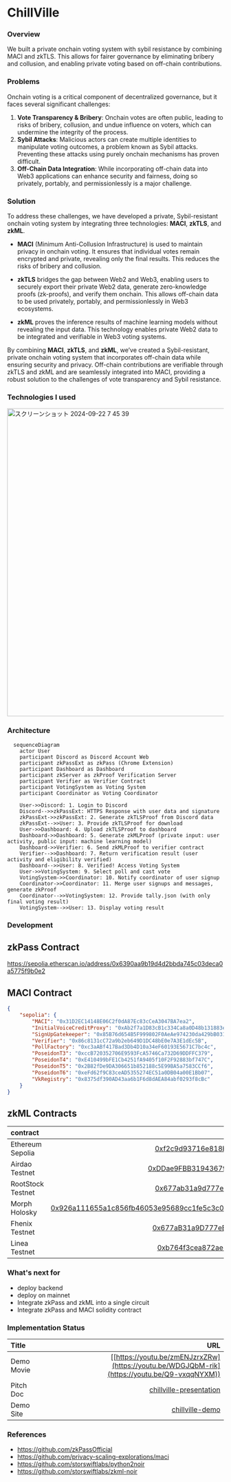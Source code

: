 # ChillVille

### Overview
We built a private onchain voting system with sybil resistance by combining MACI and zkTLS. This allows for fairer governance by eliminating bribery and collusion, and enabling private voting based on off-chain contributions.

### Problems

Onchain voting is a critical component of decentralized governance, but it faces several significant challenges:

1. **Vote Transparency & Bribery**: Onchain votes are often public, leading to risks of bribery, collusion, and undue influence on voters, which can undermine the integrity of the process.
2. **Sybil Attacks**: Malicious actors can create multiple identities to manipulate voting outcomes, a problem known as Sybil attacks. Preventing these attacks using purely onchain mechanisms has proven difficult.
3. **Off-Chain Data Integration**: While incorporating off-chain data into Web3 applications can enhance security and fairness, doing so privately, portably, and permissionlessly is a major challenge.

### Solution

To address these challenges, we have developed a private, Sybil-resistant onchain voting system by integrating three technologies: **MACI**, **zkTLS**, and **zkML**.

- **MACI** (Minimum Anti-Collusion Infrastructure) is used to maintain privacy in onchain voting. It ensures that individual votes remain encrypted and private, revealing only the final results. This reduces the risks of bribery and collusion.
  
- **zkTLS** bridges the gap between Web2 and Web3, enabling users to securely export their private Web2 data, generate zero-knowledge proofs (zk-proofs), and verify them onchain. This allows off-chain data to be used privately, portably, and permissionlessly in Web3 ecosystems.
  
- **zkML** proves the inference results of machine learning models without revealing the input data. This technology enables private Web2 data to be integrated and verifiable in Web3 voting systems.

By combining **MACI**, **zkTLS**, and **zkML**, we’ve created a Sybil-resistant, private onchain voting system that incorporates off-chain data while ensuring security and privacy. Off-chain contributions are verifiable through zkTLS and zkML and are seamlessly integrated into MACI, providing a robust solution to the challenges of vote transparency and Sybil resistance.

### Technologies I used
<img width="715" alt="スクリーンショット 2024-09-22 7 45 39" src="https://github.com/user-attachments/assets/e3b7ae77-7383-48e7-b800-539ee10868be">

### Architecture
```mermaid
  sequenceDiagram
    actor User
    participant Discord as Discord Account Web
    participant zkPassExt as zkPass (Chrome Extension)
    participant Dashboard as Dashboard
    participant zkServer as zkProof Verification Server
    participant Verifier as Verifier Contract
    participant VotingSystem as Voting System
    participant Coordinator as Voting Coordinator

    User->>Discord: 1. Login to Discord
    Discord-->>zkPassExt: HTTPS Response with user data and signature
    zkPassExt->>zkPassExt: 2. Generate zkTLSProof from Discord data
    zkPassExt-->>User: 3. Provide zkTLSProof for download
    User->>Dashboard: 4. Upload zkTLSProof to dashboard
    Dashboard->>Dashboard: 5. Generate zkMLProof (private input: user activity, public input: machine learning model)
    Dashboard->>Verifier: 6. Send zkMLProof to verifier contract
    Verifier-->>Dashboard: 7. Return verification result (user activity and eligibility verified)
    Dashboard-->>User: 8. Verified! Access Voting System
    User->>VotingSystem: 9. Select poll and cast vote
    VotingSystem->>Coordinator: 10. Notify coordinator of user signup
    Coordinator->>Coordinator: 11. Merge user signups and messages, generate zkProof
    Coordinator-->>VotingSystem: 12. Provide tally.json (with only final voting result)
    VotingSystem-->>User: 13. Display voting result
```

### Development


## zkPass Contract
https://sepolia.etherscan.io/address/0x6390aa9b19d4d2bbda745c03deca0a5775f9b0e2

## MACI Contract
```json
{
    "sepolia": {
        "MACI": "0x31D2EC14148E06C2f0dA87Ec83cCeA3047BA7ea2",
        "InitialVoiceCreditProxy": "0xAb2f7a1D83cB1c334Ca8a0D48b131883e2948fb6",
        "SignUpGatekeeper": "0x85B76d654B5F999802F0AeAe974230da429bB031",
        "Verifier": "0x86c8131cC72a9b2eb649D1DC48bE0e7A3E1dEc5B",
        "PollFactory": "0xc3aABf417Bad3Db4D10a34eF60193E5671C7bc4c",
        "PoseidonT3": "0xccB720352706E9593FcA5746Ca732D69DDFFC379",
        "PoseidonT4": "0xE410499bFE1Cb4251fA9405f10F2F92883bf747C",
        "PoseidonT5": "0x2B82fDe9DA306651b852188c5E99BA5a7583CCf6",
        "PoseidonT6": "0xeFd62f9C83ceAD5355274EC51a0DB04a00E1Bb07",
        "VkRegistry": "0x8375df390AD43aa6b1F6d8dAEA84abf0293f8cBc"
    }
}
```

## zkML Contracts

| contract                   |                                                                                                                   contract address |
| :------------------------- | ---------------------------------------------------------------------------------------------------------------------------------: |
| Ethereum Sepolia    | [0xf2c9d93716e818bda8fd9cd13b692ec5302d5568](https://sepolia.etherscan.io/address/0xf2c9d93716e818bda8fd9cd13b692ec5302d5568#code)|
| Airdao Testnet    | [0xDDae9FBB31943679BFD6F301F8c3D7100e5d6214](https://testnet.airdao.io/explorer/address/0xDDae9FBB31943679BFD6F301F8c3D7100e5d6214/)|
| RootStock Testnet   | [0x677ab31a9d777eedbc88ce2198dce8de9378e78f](https://explorer.testnet.rootstock.io/address/0x677ab31a9d777eedbc88ce2198dce8de9378e78f?__ctab=general )|
| Morph Holosky    | [0x926a111655a1c856fb46053e95689cc1fe5c3c038257d30d33bb40d11624b9cc](https://explorer-holesky.morphl2.io/tx/0x926a111655a1c856fb46053e95689cc1fe5c3c038257d30d33bb40d11624b9cc)
| Fhenix Testnet    | [0x677aB31a9D777eEdbc88CE2198dcE8de9378E78f](https://explorer.helium.fhenix.zone/address/0x677aB31a9D777eEdbc88CE2198dcE8de9378E78f)|
| Linea Testnet   | [0xb764f3cea872ae3995c3eb0c6e533d6aa6c490bf](https://sepolia.lineascan.build/address/0xb764f3cea872ae3995c3eb0c6e533d6aa6c490bf#code)|

### What's next for
- deploy backend
- deploy on mainnet
- Integrate zkPass and zkML into a single circuit
- Integrate zkPass and MACI solidity contract

### Implementation Status

| Title          |                                                              URL |
| :------------- | ---------------------------------------------------------------: |
| Demo Movie      |                                      [[https://youtu.be/zmENJzrxZRw](https://youtu.be/WDGJQbM-rik](https://youtu.be/Q9-vxqqNYXM))|
| Pitch Doc    |   [chillville-presentation](https://www.canva.com/design/DAGRZRWummM/d9pPp11CQoBMzAf8bC4YEw/edit?utm_content=DAGRZRWummM&utm_campaign=designshare&utm_medium=link2&utm_source=sharebutton) |
| Demo Site     |                                 [chillville-demo](https://eth-sg.vercel.app/)| 

### References
- https://github.com/zkPassOfficial
- https://github.com/privacy-scaling-explorations/maci
- https://github.com/storswiftlabs/python2noir
- https://github.com/storswiftlabs/zkml-noir
